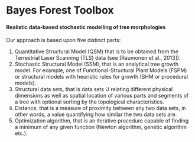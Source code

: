 # Bayes Forest Toolbox
#### Realistic data-based stochastic modelling of tree morphologies


Our approach is based upon five distinct parts:
1.	Quantitative Structural Model (QSM) that is to be obtained from the Terrestrial Laser Scanning (TLS) data (see [Raumonen et al., 2013]).
2. Stochastic Structural Model (SSM), that is an analytical tree growth model. For example, one of Functional-Structural Plant Models (FSPM) or structural models with heuristic rules for growth (SHM or procedural models).	
3. Structural data sets, that is data sets U relating different physical dimensions as well as spatial location of various parts and segments of a tree with optional sorting by the topological characteristics.
4. Distance, that is a measure of proximity between any two data sets, in other words, a value quantifying how similar the two data sets are. 
5. Optimization algorithm, that is an iterative procedure capable of finding a minimum of any given function (Newton algorithm, genetic algorithm etc.).


